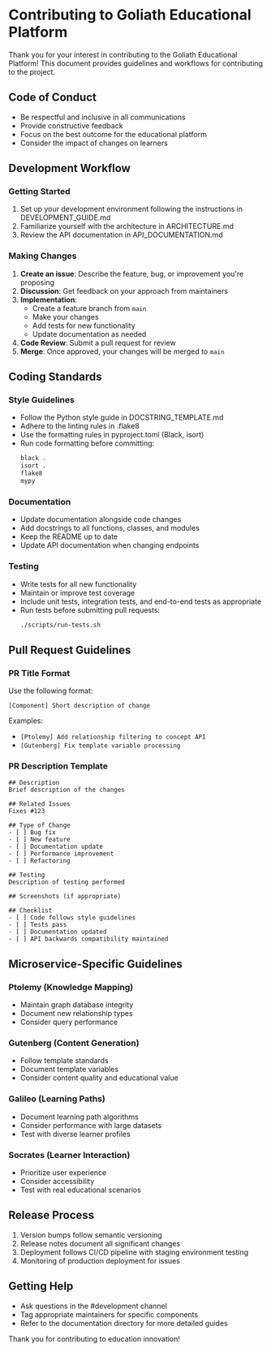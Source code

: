 # Contributing to Goliath Educational Platform

Thank you for your interest in contributing to the Goliath Educational Platform! This document provides guidelines and workflows for contributing to the project.

## Code of Conduct

- Be respectful and inclusive in all communications
- Provide constructive feedback
- Focus on the best outcome for the educational platform
- Consider the impact of changes on learners

## Development Workflow

### Getting Started

1. Set up your development environment following the instructions in DEVELOPMENT_GUIDE.md
2. Familiarize yourself with the architecture in ARCHITECTURE.md
3. Review the API documentation in API_DOCUMENTATION.md

### Making Changes

1. **Create an issue**: Describe the feature, bug, or improvement you're proposing
2. **Discussion**: Get feedback on your approach from maintainers
3. **Implementation**:
   - Create a feature branch from `main`
   - Make your changes
   - Add tests for new functionality
   - Update documentation as needed
4. **Code Review**: Submit a pull request for review
5. **Merge**: Once approved, your changes will be merged to `main`

## Coding Standards

### Style Guidelines

- Follow the Python style guide in DOCSTRING_TEMPLATE.md
- Adhere to the linting rules in .flake8
- Use the formatting rules in pyproject.toml (Black, isort)
- Run code formatting before committing:
  ```bash
  black .
  isort .
  flake8
  mypy
  ```

### Documentation

- Update documentation alongside code changes
- Add docstrings to all functions, classes, and modules
- Keep the README up to date
- Update API documentation when changing endpoints

### Testing

- Write tests for all new functionality
- Maintain or improve test coverage
- Include unit tests, integration tests, and end-to-end tests as appropriate
- Run tests before submitting pull requests:
  ```bash
  ./scripts/run-tests.sh
  ```

## Pull Request Guidelines

### PR Title Format

Use the following format:
```
[Component] Short description of change
```

Examples:
- `[Ptolemy] Add relationship filtering to concept API`
- `[Gutenberg] Fix template variable processing`

### PR Description Template

```
## Description
Brief description of the changes

## Related Issues
Fixes #123

## Type of Change
- [ ] Bug fix
- [ ] New feature
- [ ] Documentation update
- [ ] Performance improvement
- [ ] Refactoring

## Testing
Description of testing performed

## Screenshots (if appropriate)

## Checklist
- [ ] Code follows style guidelines
- [ ] Tests pass
- [ ] Documentation updated
- [ ] API backwards compatibility maintained
```

## Microservice-Specific Guidelines

### Ptolemy (Knowledge Mapping)

- Maintain graph database integrity
- Document new relationship types
- Consider query performance

### Gutenberg (Content Generation)

- Follow template standards
- Document template variables
- Consider content quality and educational value

### Galileo (Learning Paths)

- Document learning path algorithms
- Consider performance with large datasets
- Test with diverse learner profiles

### Socrates (Learner Interaction)

- Prioritize user experience
- Consider accessibility
- Test with real educational scenarios

## Release Process

1. Version bumps follow semantic versioning
2. Release notes document all significant changes
3. Deployment follows CI/CD pipeline with staging environment testing
4. Monitoring of production deployment for issues

## Getting Help

- Ask questions in the #development channel
- Tag appropriate maintainers for specific components
- Refer to the documentation directory for more detailed guides

Thank you for contributing to education innovation!
